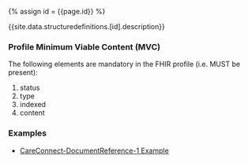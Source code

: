 
{% assign id = {{page.id}} %}

{{site.data.structuredefinitions.[id].description}}

### Profile Minimum Viable Content (MVC) ###

The following elements are mandatory in the FHIR profile (i.e. MUST be present):

1.	status
2.	type
3.	indexed
4.	content

### Examples ###

- [CareConnect-DocumentReference-1 Example](CareConnect-DocumentReference-Example-1.html)
